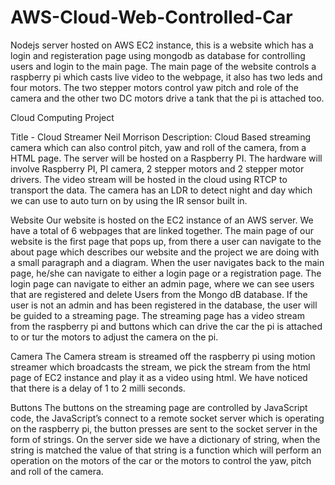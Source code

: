 # AWS-Cloud-Web-Controlled-Car
Nodejs server hosted on AWS EC2 instance, this is a website which has a login and registeration page using mongodb as database for controlling users and login to the main page. The main page of the website controls a raspberry pi which casts live video to the webpage, it also has two leds and four motors. The two stepper motors control yaw pitch and role of the camera and the other two DC motors drive a tank that the pi is attached too.

Cloud Computing Project

Title - Cloud Streamer
Neil Morrison
Description:
Cloud Based streaming camera which can also control pitch, yaw and roll of the camera, from a HTML page.
The server will be hosted on a Raspberry PI. 
The hardware will involve Raspberry PI, PI camera, 2 stepper motors and 2 stepper motor drivers.
The video stream will be hosted in the cloud using RTCP to transport the data.
The camera has an LDR to detect night and day which we can use to auto turn on by using the IR sensor built in.

Website
Our website is hosted on the EC2 instance of an AWS server. We have a total of 6 webpages that are linked together. The main page of our website is the first page that pops up, from there a user can navigate to the about page which describes our website and the project we are doing with a small paragraph and a diagram. When the user navigates back to the main page, he/she can navigate to either a login page or a registration page. The login page can navigate to either an admin page, where we can see users that are registered and delete Users from the Mongo dB database. If the user is not an admin and has been registered in the database, the user will be guided to a streaming page. The streaming page has a video stream from the raspberry pi and buttons which can drive the car the pi is attached to or tur the motors to adjust the camera on the pi. 

Camera
The Camera stream is streamed off the raspberry pi using motion streamer which broadcasts the stream, we pick the stream from the html page of EC2 instance and play it as a video using html. We have noticed that there is a delay of 1 to 2 milli seconds.

Buttons
The buttons on the streaming page are controlled by JavaScript code, the JavaScript’s connect to a remote socket server which is operating on the raspberry pi, the button presses are sent to the socket server in the form of strings. On the server side we have a dictionary of string, when the string is matched the value of that string is a function which will perform an operation on the motors of the car or the motors to control the yaw, pitch and roll of the camera. 
